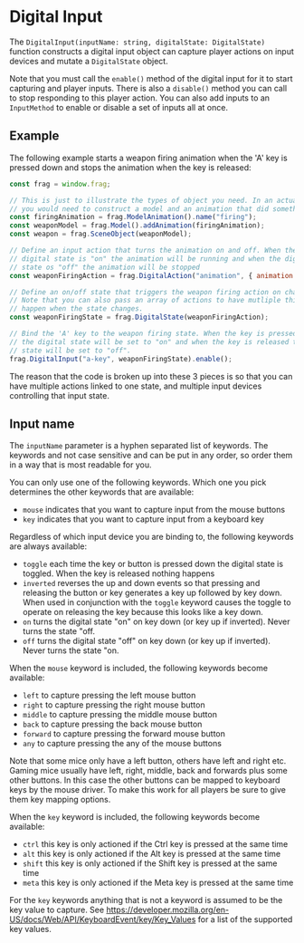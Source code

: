 # Digital Input

The `DigitalInput(inputName: string, digitalState: DigitalState)` function constructs 
a digital input object can capture player actions on input devices and mutate
a `DigitalState` object.

Note that you must call the `enable()` method of the digital input for it to start
capturing and player inputs. There is also a `disable()` method you can call to
stop responding to this player action. You can also add inputs to an `InputMethod`
to enable or disable a set of inputs all at once.

## Example

The following example starts a weapon firing animation when the 'A' key is 
pressed down and stops the animation when the key is released:

```javascript
const frag = window.frag;

// This is just to illustrate the types of object you need. In an actual game
// you would need to construct a model and an animation that did something.
const firingAnimation = frag.ModelAnimation().name("firing");
const weaponModel = frag.Model().addAnimation(firingAnimation);
const weapon = frag.SceneObject(weaponModel);

// Define an input action that turns the animation on and off. When the
// digital state is "on" the animation will be running and when the digital
// state os "off" the animation will be stopped
const weaponFiringAction = frag.DigitalAction("animation", { animation: weapon.animations.firing });

// Define an on/off state that triggers the weapon firing action on changes.
// Note that you can also pass an array of actions to have mutliple things
// happen when the state changes.
const weaponFiringState = frag.DigitalState(weaponFiringAction);

// Bind the 'A' key to the weapon firing state. When the key is pressed down 
// the digital state will be set to "on" and when the key is released the digital 
// state will be set to "off".
frag.DigitalInput("a-key", weaponFiringState).enable();
```

The reason that the code is broken up into these 3 pieces is so that
you can have multiple actions linked to one state, and multiple input
devices controlling that input state.

## Input name

The `inputName` parameter is a hyphen separated list of keywords. The keywords
and not case sensitive and can be put in any order, so order them in a way that
is most readable for you.

You can only use one of the following keywords. Which one you pick determines
the other keywords that are available:
* `mouse` indicates that you want to capture input from the mouse buttons
* `key` indicates that you want to capture input from a keyboard key

Regardless of which input device you are binding to, the following keywords are
always available:
* `toggle` each time the key or button is pressed down the digital state is toggled. 
  When the key is released nothing happens
* `inverted` reverses the up and down events so that pressing and releasing the button
  or key generates a key up followed by key down. When used in conjunction with the `toggle`
  keyword causes the toggle to operate on releasing the key because this looks like a key down.
* `on` turns the digital state "on" on key down (or key up if inverted). Never turns the state "off.
* `off` turns the digital state "off" on key down (or key up if inverted). Never turns the state "on.

When the `mouse` keyword is included, the following keywords become available:
* `left` to capture pressing the left mouse button
* `right` to capture pressing the right mouse button
* `middle` to capture pressing the middle mouse button
* `back` to capture pressing the back mouse button
* `forward` to capture pressing the forward mouse button
* `any` to capture pressing the any of the mouse buttons

Note that some mice only have a left button, others have left and right etc.
Gaming mice usually have left, right, middle, back and forwards plus some other
buttons. In this case the other buttons can be mapped to keyboard keys by the
mouse driver. To make this work for all players be sure to give them key mapping
options.

When the `key` keyword is included, the following keywords become available:
* `ctrl` this key is only actioned if the Ctrl key is pressed at the same time
* `alt` this key is only actioned if the Alt key is pressed at the same time
* `shift` this key is only actioned if the Shift key is pressed at the same time
* `meta` this key is only actioned if the Meta key is pressed at the same time

For the `key` keywords anything that is not a keyword is assumed to be the key value to capture.
See https://developer.mozilla.org/en-US/docs/Web/API/KeyboardEvent/key/Key_Values for a list
of the supported key values.